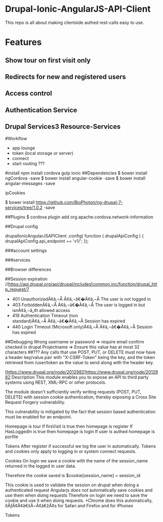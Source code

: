 # Drupal-Ionic-AngularJS-API-Client
This repo is all about making clientside authed rest-calls easy to use.

# Features
## Show tour on first visit only
## Redirects for new and registered users
## Access control
## Authentication Service
## Drupal Services3 Resource-Services

#Workflow
- app lounge
- token (local storage or server)
- connect 
- start routing
???

#install
npm install cordova gulp ionic
##Dependencies
$ bower install ngCordova -save
$ bower install angular-cookie -save
$ bower install angular-messages -save

ipCookies

$ bower install https://github.com/BioPhoton/ng-drupal-7-services/tree/1.0.2 -save

##Plugins
$ cordova plugin add org.apache.cordova.network-information


##Drupal config

drupalIonicAngularJSAPIClient
	.config( function (  drupalApiConfig ) {
		drupalApiConfig.api_endpoint += 'v1/';
});

###account settings

###services

##Browser differences

##Session expiration
//https://api.drupal.org/api/drupal/includes!common.inc/function/drupal_http_request/7
- 401 UnauthorizedÃ¢â‚¬Å Ã¢â‚¬â€�Ã¢â‚¬Å The user is not logged in
- 403 ForbiddenÃ¢â‚¬Å Ã¢â‚¬â€�Ã¢â‚¬Å The user is logged in but isnÃ¢â‚¬â„¢t allowed access
- 419 Authentication Timeout (non standard)Ã¢â‚¬Å Ã¢â‚¬â€�Ã¢â‚¬Å Session has expired
- 440 Login Timeout (Microsoft only)Ã¢â‚¬Å Ã¢â‚¬â€�Ã¢â‚¬Å Session has expired

##Debugging
Wrong username or password => require email confirm checked in drupal
Projectname => Ensure this value has at most 32 characters
##???
 Any calls that use POST, PUT, or DELETE must now have a header key/value pair with "X-CSRF-Token" being the key, and the token retrieved from /user/token as the value to send along with the header key.

[https://www.drupal.org/node/2012982]https://www.drupal.org/node/2012982
 Description
This module enables you to expose an API to third party systems using REST, XML-RPC or other protocols.

The module doesn't sufficiently verify writing requests (POST, PUT, DELETE) with session cookie authentication, thereby exposing a Cross Site Request Forgery vulnerability.

This vulnerability is mitigated by the fact that session based authentication must be enabled for an endpoint.

Homepage is tour
If firsVisit is true then homepage is register
If HasLoggedIn is true then homepage is login
If user is authed homepage is porfile

Tokens
After register if successful we log the user in automatically. 
Tokens and cookies only apply to logging in or system connect requests.

Cookies
On login we save a cookie with the name of the session_name returned in the logged in user data. 

Therefore the cookie saved is $cookie[session_name] = session_id 

This cookie is used to validate the session on drupal when doing a authenticated request
Angularjs *does not* automatically save cookies and use them when doing requests
Therefore on login we need to save the cookie and use it when doing requests.
*Chrome does this automatically, itÃƒÂ¢Ã¢â€šÂ¬Ã¢â€žÂ¢s for Safari and Firefox and for iPhones

Tokens
